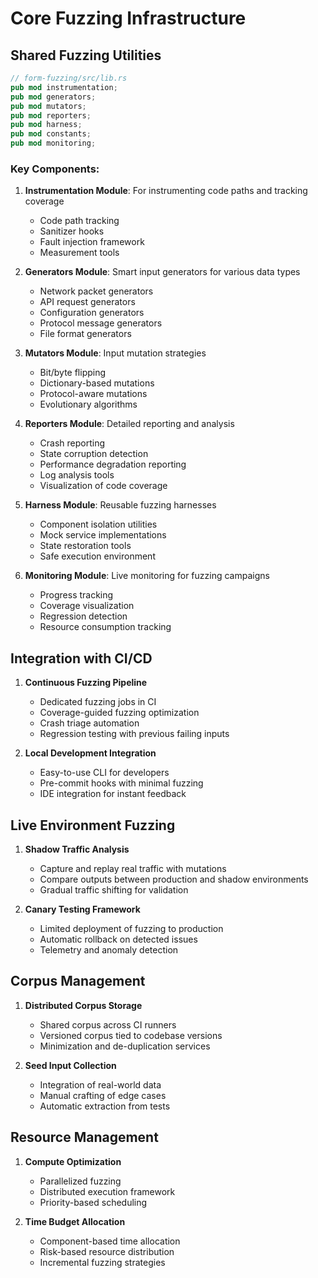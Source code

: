 # Core Fuzzing Infrastructure

## Shared Fuzzing Utilities

```rust
// form-fuzzing/src/lib.rs
pub mod instrumentation;
pub mod generators;
pub mod mutators;
pub mod reporters;
pub mod harness;
pub mod constants;
pub mod monitoring;
```

### Key Components:

1. **Instrumentation Module**: For instrumenting code paths and tracking coverage
   - Code path tracking
   - Sanitizer hooks
   - Fault injection framework
   - Measurement tools

2. **Generators Module**: Smart input generators for various data types
   - Network packet generators
   - API request generators
   - Configuration generators
   - Protocol message generators
   - File format generators

3. **Mutators Module**: Input mutation strategies
   - Bit/byte flipping
   - Dictionary-based mutations
   - Protocol-aware mutations
   - Evolutionary algorithms

4. **Reporters Module**: Detailed reporting and analysis
   - Crash reporting
   - State corruption detection
   - Performance degradation reporting
   - Log analysis tools
   - Visualization of code coverage

5. **Harness Module**: Reusable fuzzing harnesses
   - Component isolation utilities
   - Mock service implementations
   - State restoration tools
   - Safe execution environment

6. **Monitoring Module**: Live monitoring for fuzzing campaigns
   - Progress tracking
   - Coverage visualization
   - Regression detection
   - Resource consumption tracking

## Integration with CI/CD

1. **Continuous Fuzzing Pipeline**
   - Dedicated fuzzing jobs in CI
   - Coverage-guided fuzzing optimization
   - Crash triage automation
   - Regression testing with previous failing inputs

2. **Local Development Integration**
   - Easy-to-use CLI for developers
   - Pre-commit hooks with minimal fuzzing
   - IDE integration for instant feedback

## Live Environment Fuzzing

1. **Shadow Traffic Analysis**
   - Capture and replay real traffic with mutations
   - Compare outputs between production and shadow environments
   - Gradual traffic shifting for validation

2. **Canary Testing Framework**
   - Limited deployment of fuzzing to production
   - Automatic rollback on detected issues
   - Telemetry and anomaly detection

## Corpus Management

1. **Distributed Corpus Storage**
   - Shared corpus across CI runners
   - Versioned corpus tied to codebase versions
   - Minimization and de-duplication services

2. **Seed Input Collection**
   - Integration of real-world data
   - Manual crafting of edge cases
   - Automatic extraction from tests

## Resource Management

1. **Compute Optimization**
   - Parallelized fuzzing
   - Distributed execution framework
   - Priority-based scheduling

2. **Time Budget Allocation**
   - Component-based time allocation
   - Risk-based resource distribution
   - Incremental fuzzing strategies 